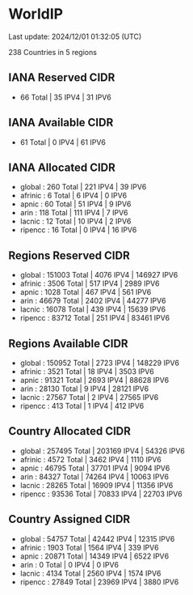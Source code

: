 # WorldIP

Last update: 2024/12/01 01:32:05 (UTC)

238 Countries in 5 regions

## IANA Reserved CIDR

- 66 Total | 35 IPV4 | 31 IPV6

## IANA Available CIDR

- 61 Total | 0 IPV4 | 61 IPV6

## IANA Allocated CIDR

- global : 260 Total | 221 IPV4 | 39 IPV6
- afrinic : 6 Total | 6 IPV4 | 0 IPV6
- apnic : 60 Total | 51 IPV4 | 9 IPV6
- arin : 118 Total | 111 IPV4 | 7 IPV6
- lacnic : 12 Total | 10 IPV4 | 2 IPV6
- ripencc : 16 Total | 0 IPV4 | 16 IPV6

## Regions Reserved CIDR

- global : 151003 Total | 4076 IPV4 | 146927 IPV6
- afrinic : 3506 Total | 517 IPV4 | 2989 IPV6
- apnic : 1028 Total | 467 IPV4 | 561 IPV6
- arin : 46679 Total | 2402 IPV4 | 44277 IPV6
- lacnic : 16078 Total | 439 IPV4 | 15639 IPV6
- ripencc : 83712 Total | 251 IPV4 | 83461 IPV6

## Regions Available CIDR

- global : 150952 Total | 2723 IPV4 | 148229 IPV6
- afrinic : 3521 Total | 18 IPV4 | 3503 IPV6
- apnic : 91321 Total | 2693 IPV4 | 88628 IPV6
- arin : 28130 Total | 9 IPV4 | 28121 IPV6
- lacnic : 27567 Total | 2 IPV4 | 27565 IPV6
- ripencc : 413 Total | 1 IPV4 | 412 IPV6

## Country Allocated CIDR

- global : 257495 Total | 203169 IPV4 | 54326 IPV6
- afrinic : 4572 Total | 3462 IPV4 | 1110 IPV6
- apnic : 46795 Total | 37701 IPV4 | 9094 IPV6
- arin : 84327 Total | 74264 IPV4 | 10063 IPV6
- lacnic : 28265 Total | 16909 IPV4 | 11356 IPV6
- ripencc : 93536 Total | 70833 IPV4 | 22703 IPV6

## Country Assigned CIDR

- global : 54757 Total | 42442 IPV4 | 12315 IPV6
- afrinic : 1903 Total | 1564 IPV4 | 339 IPV6
- apnic : 20871 Total | 14349 IPV4 | 6522 IPV6
- arin : 0 Total | 0 IPV4 | 0 IPV6
- lacnic : 4134 Total | 2560 IPV4 | 1574 IPV6
- ripencc : 27849 Total | 23969 IPV4 | 3880 IPV6
